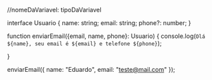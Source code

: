 //nomeDaVariavel: tipoDaVariavel

interface Usuario {
    name: string;
    email: string;
    phone?: number;
}

function enviarEmail({email, name, phone}: Usuario) {
    console.log(`Olá ${name}, seu email é ${email} e telefone ${phone}`);

}

enviarEmail({
    name: "Eduardo",
    email: "teste@mail.com"
});
